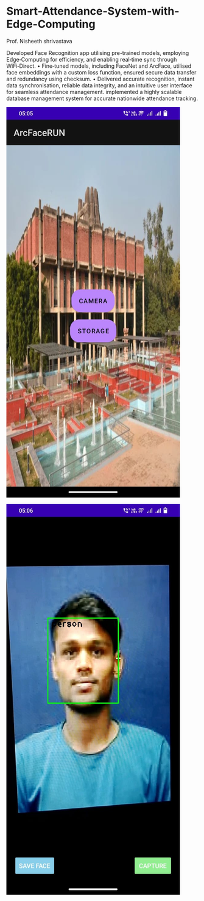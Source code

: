 # Smart-Attendance-System-with-Edge-Computing
Prof. Nisheeth shrivastava


 Developed Face Recognition app utilising pre-trained models, employing Edge‑Computing for efficiency, and enabling real‑time
 sync through WiFi‑Direct.
 • Fine‑tuned models, including FaceNet and ArcFace, utilised face embeddings with a custom loss function, ensured secure data
 transfer and redundancy using checksum.
 • Delivered accurate recognition, instant data synchronisation, reliable data integrity, and an intuitive user interface for seamless
 attendance management.
 implemented a highly scalable database management system for accurate nationwide attendance tracking.





 ![Image1](images/img1.jpeg)





 
 ![Image2](images/img2.jpeg)

